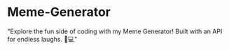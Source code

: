# Meme-Generator
"Explore the fun side of coding with my Meme Generator! Built with an API for endless laughs. 🤣💻"
